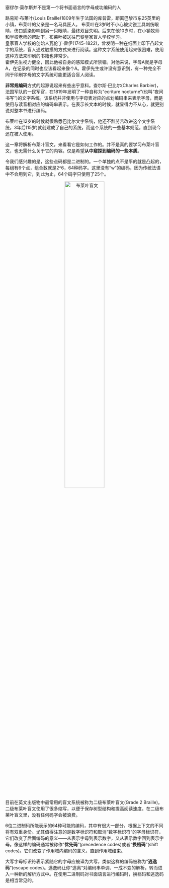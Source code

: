 塞缪尔·莫尔斯并不是第一个将书面语言的字母成功编码的人  

路易斯·布莱叶(Louis Braille)1809年生于法国的库普雷，距离巴黎市东25英里的小镇，布莱叶的父亲是一名马具匠人。
布莱叶在3岁时不小心被尖锐工具刺伤眼睛，伤口感染影响到另一只眼睛，最终双目失明。后来在他10岁时，在小镇牧师和学校老师的帮助下，布莱叶被送往巴黎皇家盲人学校学习。  
皇家盲人学校的创始人瓦伦丁·霍伊(1745-1822)，曾发明一种在纸面上印下凸起文字的系统，盲人通过触摸的方式来进行阅读。这种文字系统使用起来很困难，使用这种方法来印刷的书籍也非常少。  
霍伊先生视力健全，因此他被自身的感知模式所禁锢。对他来说，字母A就是字母A，在记录的同时也应该看起来像个A。霍伊先生或许没有意识到，有一种完全不同于印刷字母的文字系统可能更适合盲人阅读。

**非常规编码**方式的起源说起来有些出乎意料。查尔斯·巴比尔(Charles Barbier)，法国军队的一民军官，在1819年发明了一种自称为“ecriture nocturne”(也叫“夜间书写”)的文字系统。该系统并非使用与字母表对应的点划编码串来表示字母，而是使用与读音相对应的编码串表示。在表示长文本的时候，就显得力不从心，就更别说对整本书进行编码。  

布莱叶在12岁的时候就很熟悉巴比尔文字系统，他还不辞劳苦改进这个文字系统，3年后(15岁)就创建成了自己的系统，而这个系统的一些基本规范，直到现今还在被人使用。  

这一章将解析布莱叶盲文，来看看它是如何工作的。并不是真的要学习布莱叶盲文，也无需什么关于它的内容。仅是希望**从中窥探到编码的一些本质**。

令我们感兴趣的是，这些点码都是二进制的。一个单独的点不是平的就是凸起的，每组有6个点，组合数就是2^6，64种码字。这里没有“w”的编码，因为传统法语中不会用到它，到此为止，64个码字只使用了25个。
<p align=center><img src="https://res.weread.qq.com/wrepub/epub_33381009_23" alt="布莱叶盲文" width="50%"/>

目前在英文出版物中最常用的盲文系统被称为二级布莱叶盲文(Grade 2 Braille)。二级布莱叶盲文使用了很多缩写，以便于保存树型结构和提高阅读速度。在二级布莱叶盲文里，没有任何码字会被浪费。  

6位二进制码所能表示的64种可能的编码，其中有很大一部分，根据上下文的不同将有双重身份。尤其值得注意的是数字标识符和取消“数字标识符”的字母标识符，它们改变了后面编码的意义——从表示字母到表示数字，又从表示数字回到表示字母。像这样的编码通常被称作“**优先码**”(precedence codes)或者“**换档码**”(shift codes)。它们改变了作用域内编码的含义，直到作用域结束。  

大写字母标识符表示紧随它的字母应被译为大写，类似这样的编码被称为“**逃逸码**”(escape codes)。逃逸码让你“逃离”对编码串单调、一成不变的解析，转而进入一种新的解析方式中。在使用二进制码对书面语言进行编码时，换档码和逃逸码是相当常见的。